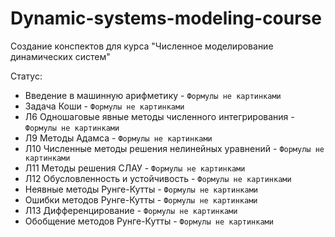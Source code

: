 # Dynamic-systems-modeling-course
Создание конспектов для курса "Численное моделирование динамических систем"

Статус:
* Введение в машинную арифметику - `Формулы не картинками`
* Задача Коши - `Формулы не картинками`
* Л6 Одношаговые явные методы численного интегрирования - `Формулы не картинками`
* Л9 Методы Адамса - `Формулы не картинками`
* Л10 Численные методы решения нелинейных уравнений - `Формулы не картинками`
* Л11 Методы решения СЛАУ - `Формулы не картинками`
* Л12 Обусловленность и устойчивость - `Формулы не картинками`
* Неявные методы Рунге-Кутты - `Формулы не картинками`
* Ошибки методов Рунге-Кутты - `Формулы не картинками`
* Л13 Дифференцирование - `Формулы не картинками`
* Обобщение методов Рунге-Кутты - `Формулы не картинками`

